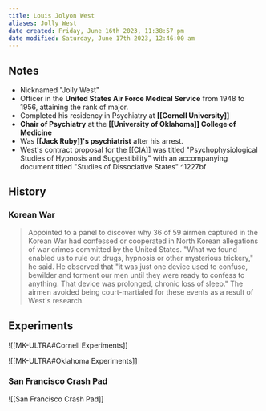 ```yaml
---
title: Louis Jolyon West
aliases: Jolly West
date created: Friday, June 16th 2023, 11:38:57 pm
date modified: Saturday, June 17th 2023, 12:46:00 am
---
```


## Notes

- Nicknamed "Jolly West"
- Officer in the **United States Air Force Medical Service** from 1948 to 1956, attaining the rank of major.
- Completed his residency in Psychiatry at **[[Cornell University]]**
- **Chair of Psychiatry** at the **[[University of Oklahoma]] College of Medicine**
- Was **[[Jack Ruby]]'s psychiatrist** after his arrest.
- West's contract proposal for the [[CIA]] was titled "Psychophysiological Studies of Hypnosis and Suggestibility" with an accompanying document titled "Studies of Dissociative States" ^1227bf

## History
### Korean War

> Appointed to a panel to discover why 36 of 59 airmen captured in the Korean War had confessed or cooperated in North Korean allegations of war crimes committed by the United States. "What we found enabled us to rule out drugs, hypnosis or other mysterious trickery," he said. He observed that "it was just one device used to confuse, bewilder and torment our men until they were ready to confess to anything. That device was prolonged, chronic loss of sleep." The airmen avoided being court-martialed for these events as a result of West's research.

## Experiments

![[MK-ULTRA#Cornell Experiments]]

![[MK-ULTRA#Oklahoma Experiments]]
### San Francisco Crash Pad
![[San Francisco Crash Pad]]
